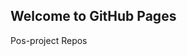 ## Welcome to GitHub Pages

Pos-project Repos
<a href="https://github.com/Asadmasood195/Pos-medical-store" />



